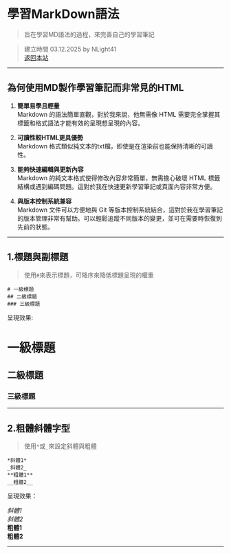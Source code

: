 # 學習MarkDown語法  
  
> 旨在學習MD語法的過程，來完善自己的學習筆記  
  
> 建立時間 03.12.2025 by NLight41  
> [返回本站](https://nlight41.github.io/NLight41_LearningRepo/)  
  
---
## 為何使用MD製作學習筆記而非常見的HTML  
  
1. **簡單易學且輕量**  
  Markdown 的語法簡單直觀，對於我來說，他無需像 HTML 需要完全掌握其標籤和格式語法才能有效的呈現想呈現的內容。  
  
2. **可讀性較HTML更具優勢**  
  Markdown 格式類似純文本的txt檔，即使是在渲染前也能保持清晰的可讀性。  
  
3. **能夠快速編輯與更新內容**  
  Markdown 的純文本格式使得修改內容非常簡單，無需擔心破壞 HTML 標籤結構或遇到編碼問題。這對於我在快速更新學習筆記或頁面內容非常方便。   
  
4. **與版本控制系統兼容**  
	Markdown 文件可以方便地與 Git 等版本控制系統結合，這對於我在學習筆記的版本管理非常有幫助。可以輕鬆追蹤不同版本的變更，並可在需要時恢復到先前的狀態。  
  
---
  
## 1.標題與副標題  
> 使用`#`來表示標題，可降序來降低標題呈現的權重  
  
	# 一級標題  
	## 二級標題  
	### 三級標題  
  
呈現效果: 

# 一級標題  
## 二級標題  
### 三級標題  
  
---  
  
## 2.粗體斜體字型  
> 使用`*`或`_`來設定斜體與粗體  
  
	*斜體1*
	_斜體2_
	**粗體1**
	__粗體2__
  
呈現效果：  
  
 *斜體1*  
 _斜體2_  
 **粗體1**  
 __粗體2__  
  
---  
  






  